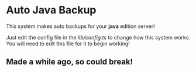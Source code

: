 # Auto Java Backup

This system makes auto backups for your **java** edition server!

Just edit the config file in the *lib/config.ts* to change how this system works. You will need to edit this file for it to begin working!

## Made a while ago, so could break!